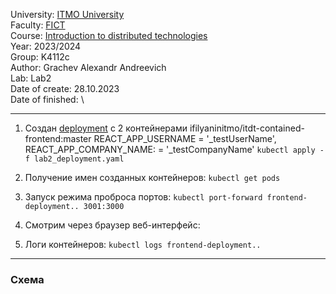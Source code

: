 University: [ITMO University](https://itmo.ru/ru/)\
Faculty: [FICT](https://fict.itmo.ru)\
Course: [Introduction to distributed technologies](https://github.com/itmo-ict-faculty/introduction-to-distributed-technologies)\
Year: 2023/2024\
Group: K4112c\
Author: Grachev Alexandr Andreevich\
Lab: Lab2\
Date of create: 28.10.2023\
Date of finished: \

___

1) Создан [deployment](lab2_deployment.yaml) с 2 контейнерами ifilyaninitmo/itdt-contained-frontend:master
REACT_APP_USERNAME = '_testUserName', 
REACT_APP_COMPANY_NAME: = '_testCompanyName'
``kubectl apply -f lab2_deployment.yaml``

2) Получение имен созданных контейнеров: ``kubectl get pods``
3) Запуск режима проброса портов: ``kubectl port-forward frontend-deployment.. 3001:3000``
4) Смотрим через браузер веб-интерфейс:



5) Логи контейнеров: ``kubectl logs frontend-deployment..``


___

### Схема
